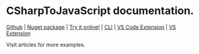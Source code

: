 # **CSharpToJavaScript** documentation.
[Github](https://github.com/TiLied/CSharpToJavaScript) | [Nuget package](https://www.nuget.org/packages/CSharpToJavaScript/) | [Try it online!](https://tilied.github.io/CSTOJS_Pages/BWA/) | [CLI](https://github.com/TiLied/CSTOJS_CLI) | [VS Code Extension](https://marketplace.visualstudio.com/items?itemName=tilied.cstojs-vscode-ext) | [VS Extension](https://marketplace.visualstudio.com/items?itemName=tilied.cstojs-vs-ext)

Visit articles for more examples.